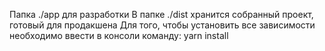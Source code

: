 Папка ./app для разработки
В папке ./dist хранится собранный проект, готовый для продакшена
Для того, чтобы установить все зависимости необходимо ввести в консоли команду: yarn install